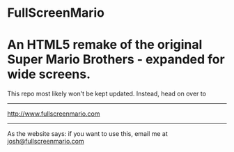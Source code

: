 FullScreenMario
===============

An HTML5 remake of the original Super Mario Brothers - expanded for wide screens.
=================================================================================


This repo most likely won't be kept updated. Instead, head on over to

****************************

http://www.fullscreenmario.com

****************************


As the website says: if you want to use this, email me at josh@fullscreenmario.com
